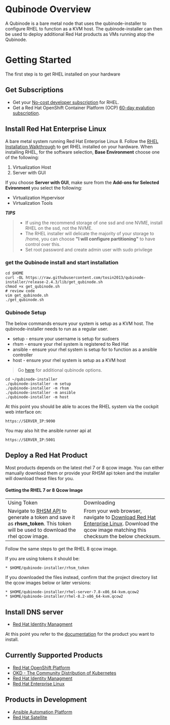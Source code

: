 #  Qubinode Overview

A Qubinode is a bare metal node that uses the qubinode-installer to configure RHEL to function as a KVM host. The qubinode-installer can then be used to deploy additional Red Hat products as VMs running atop the Qubinode. 

# Getting Started

The first step is to get RHEL installed on your hardware

## Get Subscriptions

-  Get your [No-cost developer subscription](https://developers.redhat.com/articles/faqs-no-cost-red-hat-enterprise-linux/) for RHEL.
-  Get a Red Hat OpenShift Container Platform (OCP) [60-day evalution subscription](https://www.redhat.com/en/technologies/cloud-computing/openshift/try-it?intcmp=701f2000000RQykAAG&extIdCarryOver=true&sc_cid=701f2000001OH74AAG).

## Install Red Hat Enterprise Linux
A bare metal system running Red Hat Enterprise Linux 8. Follow the [RHEL Installation Walkthrough](https://developers.redhat.com/products/rhel/hello-world#fndtn-rhel) to get RHEL installed on your hardware. When installing RHEL, for the software selection, **Base Environment** choose one of the following:

1. Virtualization Host
2. Server with GUI

If you choose **Server with GUI**, make sure from the **Add-ons for Selected Evironment** you select the following:

- Virtualization Hypervisor 
- Virtualization Tools

**_TIPS_**
> * If using the recommend storage of one ssd and one NVME, install RHEL on the ssd, not the NVME. 
>  * The RHEL installer will delicate the majority of your storage to /home,  you can choose **"I will configure partitioning"** to have control over this.
>  * Set root password and create admin user with sudo privilege

###  get the Qubinode install and start installation 

```shell=
cd $HOME
curl -OL https://raw.githubusercontent.com/tosin2013/qubinode-installer/release-2.4.3/lib/get_qubinode.sh
chmod +x get_qubinode.sh
# review code 
vim get_qubinode.sh
./get_qubinode.sh
```

### Qubinode Setup

The below commands ensure your system is setup as a KVM host.
The qubinode-installer needs to run as a regular user.

* setup   - ensure your username is setup for sudoers
* rhsm    - ensure your rhel system is registered to Red Hat
* ansible - ensure your rhel system is setup for to function as a ansible controller
* host    - ensure your rhel system is setup as a KVM host

> Go [here](qubinode/qubinode-menu-options.adoc) for additional qubinode options.

```shell
cd ~/qubinode-installer
./qubinode-installer -m setup
./qubinode-installer -m rhsm
./qubinode-installer -m ansible
./qubinode-installer -m host
```

At this point you should be able to acces the RHEL system via the cockpit web interface on:
```
https://SERVER_IP:9090
```

You may also hit the ansible runner api at 
```
https://SERVER_IP:5001
```

## Deploy a Red Hat Product

Most products depends on the latest rhel 7 or 8 qcow image. You can either manually download them or provide your RHSM api token and the installer will download these files for you.

#### Getting the RHEL 7 or 8 Qcow Image
<table>
  <tr>
   <td>Using Token
   </td>
   <td>Downloading
   </td>
  </tr>
  <tr>
   <td>Navigate to <a href="https://access.redhat.com/management/api">RHSM API</a> to generate a token and save it as <strong>rhsm_token</strong>. This token will be used to download the rhel qcow image. 
   </td>
   <td>From your web browser, navigate to <a href="https://access.redhat.com/downloads/content/69/ver=/rhel---7/7.8/x86_64/product-software">Download Red Hat Enterprise Linux</a>. Download the qcow image matching this checksum the below checksum.
   </td>
  </tr>
</table>

Follow the same steps to get the RHEL 8 qcow image.

If you are using tokens it should be:
```
* $HOME/qubinode-installer/rhsm_token
```

If you downloaded the files instead, confirm that the project directory list the qcow images below or later versions:
```
* $HOME/qubinode-installer/rhel-server-7.8-x86_64-kvm.qcow2
* $HOME/qubinode-installer/rhel-8.2-x86_64-kvm.qcow2
```

## Install DNS server 
* [Red Hat Identity Managment](qubinode/idm.md)

At this point you refer to the [documentation](#Currently-Supported-Products) for the product you want to install.

## Currently Supported Products
* [Red Hat OpenShift Platform](qubinode/openshift4_installation_steps.md)
* [OKD - The Community Distribution of Kubernetes](qubinode/okd4_installation_steps.md)
* [Red Hat Identity Managment](qubinode/idm.md)
* [Red Hat Enterprise Linux](qubinode/rhel_vms.md)

## Products in Development
* [Ansible Automation Platform](qubinode/ansible_platform.md)
* [Red Hat Satellite](qubinode/qubinode_satellite_install.md)
